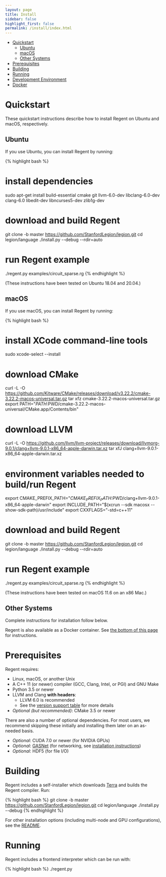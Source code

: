 ```yaml
---
layout: page
title: Install
sidebar: false
highlight_first: false
permalink: /install/index.html
---
```


  * [Quickstart](#quickstart)
      * [Ubuntu](#ubuntu)
      * [macOS](#macos)
      * [Other Systems](#other-systems)
  * [Prerequisites](#prerequisites)
  * [Building](#building)
  * [Running](#running)
  * [Development Environment](#development-environment)
  * [Docker](#docker)

# Quickstart

These quickstart instructions describe how to install Regent on Ubuntu
and macOS, respectively.

## Ubuntu

If you use Ubuntu, you can install Regent by running:

{% highlight bash %}
# install dependencies
sudo apt-get install build-essential cmake git llvm-6.0-dev libclang-6.0-dev clang-6.0 libedit-dev libncurses5-dev zlib1g-dev

# download and build Regent
git clone -b master https://github.com/StanfordLegion/legion.git
cd legion/language
./install.py --debug --rdir=auto

# run Regent example
./regent.py examples/circuit_sparse.rg
{% endhighlight %}

(These instructions have been tested on Ubuntu 18.04 and 20.04.)

## macOS

If you use macOS, you can install Regent by running:

{% highlight bash %}
# install XCode command-line tools
sudo xcode-select --install

# download CMake
curl -L -O https://github.com/Kitware/CMake/releases/download/v3.22.2/cmake-3.22.2-macos-universal.tar.gz
tar xfz cmake-3.22.2-macos-universal.tar.gz
export PATH="$PATH:$PWD/cmake-3.22.2-macos-universal/CMake.app/Contents/bin"

# download LLVM
curl -L -O https://github.com/llvm/llvm-project/releases/download/llvmorg-9.0.1/clang+llvm-9.0.1-x86_64-apple-darwin.tar.xz
tar xfJ clang+llvm-9.0.1-x86_64-apple-darwin.tar.xz

# environment variables needed to build/run Regent
export CMAKE_PREFIX_PATH="$CMAKE_PREFIX_PATH:$PWD/clang+llvm-9.0.1-x86_64-apple-darwin"
export INCLUDE_PATH="$(xcrun --sdk macosx --show-sdk-path)/usr/include"
export CXXFLAGS="-std=c++11"

# download and build Regent
git clone -b master https://github.com/StanfordLegion/legion.git
cd legion/language
./install.py --debug --rdir=auto

# run Regent example
./regent.py examples/circuit_sparse.rg
{% endhighlight %}

(These instructions have been tested on macOS 11.6 on an x86 Mac.)

## Other Systems

Complete instructions for installation follow below.

Regent is also available as a Docker container. See [the bottom of
this page](#docker) for instructions.

# Prerequisites

Regent requires:

  * Linux, macOS, or another Unix
  * A C++ 11 (or newer) compiler (GCC, Clang, Intel, or PGI) and GNU Make
  * Python 3.5 or newer
  * LLVM and Clang **with headers**:
      * LLVM 6.0 is recommended
      * See the [version support table](https://github.com/terralang/terra#supported-llvm-versions) for more details
  * *Optional (but recommended)*: CMake 3.5 or newer

There are also a number of optional dependencies. For most users, we
recommend skipping these initially and installing them later on an
as-needed basis.

  * *Optional*: CUDA 7.0 or newer (for NVIDIA GPUs)
  * *Optional*: [GASNet](https://gasnet.lbl.gov/) (for networking, see
     [installation instructions](http://legion.stanford.edu/gasnet/))
  * *Optional*: HDF5 (for file I/O)

# Building

Regent includes a self-installer which downloads
[Terra](http://terralang.org/) and builds the Regent compiler. Run:

{% highlight bash %}
git clone -b master https://github.com/StanfordLegion/legion.git
cd legion/language
./install.py --debug
{% endhighlight %}

For other installation options (including multi-node and GPU
configurations), see the
[README](https://github.com/StanfordLegion/legion/blob/master/language/README.md).

# Running

Regent includes a frontend interpreter which can be run with:

{% highlight bash %}
./regent.py <script>
{% endhighlight %}

For example:

{% highlight bash %}
./regent.py examples/circuit.rg
{% endhighlight %}

(Note: The Regent frontend can also be run without arguments to obtain
a [Terra](http://terralang.org)/[LuaJIT](http://luajit.org/)
shell. However, this mode is not very useful because of the way that
Terra language extensions works. Also, the Legion runtime is not
currently reentrant, making interactive use difficult.)

# Development Environment

Regent syntax highlighting modes are available for the following
editors:

  * [Emacs](https://github.com/StanfordLegion/regent-mode)
  * [Vim](https://github.com/StanfordLegion/regent.vim)

# Docker

If you have [Docker](https://www.docker.com/), Regent is also
available as a container:

{% highlight bash %}
docker run -ti stanfordlegion/regent
{% endhighlight %}

This will start a bash shell from which you can run Regent. Regent is
installed under `/usr/local/legion`. So for example, to run the
circuit example:

{% highlight bash %}
regent /usr/local/legion/language/examples/circuit.rg
{% endhighlight %}

Because Docker containers have no access to the host file system, some
additional options are required if you want to run Docker on your own
Regent files. The command below mounts the current directory in the
host as `/examples` in the container and then runs Regent on it.

{% highlight bash %}
docker run -ti -v $PWD:/examples stanfordlegion/regent regent /examples/circuit.rg
{% endhighlight %}
